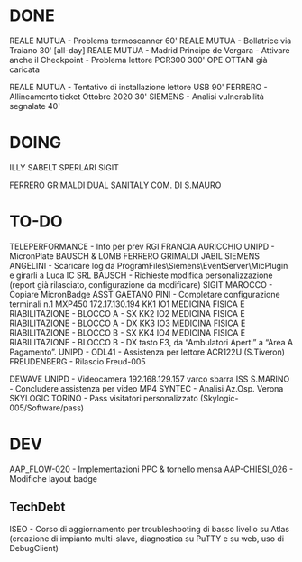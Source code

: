 # DONE
REALE MUTUA - Problema termoscanner             60'
REALE MUTUA - Bollatrice via Traiano            30'
[all-day] REALE MUTUA - Madrid Principe de Vergara - Attivare anche il Checkpoint - Problema lettore PCR300     300'
OPE OTTANI già caricata

REALE MUTUA - Tentativo di installazione lettore USB        90'
FERRERO - Allineamento ticket Ottobre 2020          30'
SIEMENS - Analisi vulnerabilità segnalate       40'



# DOING
ILLY
SABELT
SPERLARI
SIGIT

FERRERO
GRIMALDI
DUAL SANITALY
COM. DI S.MAURO


# TO-DO
TELEPERFORMANCE - Info per prev
RGI FRANCIA
AURICCHIO
UNIPD - MicronPlate
BAUSCH & LOMB
FERRERO
GRIMALDI
JABIL
SIEMENS ANGELINI - Scaricare log da ProgramFiles\Siemens\EventServer\MicPlugin e girarli a Luca
IC SRL BAUSCH - Richieste modifica personalizzazione (report già rilasciato, configurazione da modificare)
SIGIT MAROCCO - Copiare MicronBadge
ASST GAETANO PINI - Completare configurazione terminali
    n.1 MXP450 172.17.130.194
        KK1 IO1     MEDICINA FISICA E RIABILITAZIONE - BLOCCO A - SX
        KK2 IO2     MEDICINA FISICA E RIABILITAZIONE - BLOCCO A - DX
        KK3 IO3     MEDICINA FISICA E RIABILITAZIONE - BLOCCO B - SX
        KK4 IO4     MEDICINA FISICA E RIABILITAZIONE - BLOCCO B - DX
    tasto F3,  da “Ambulatori Aperti” a “Area A Pagamento”.
UNIPD - ODL41 - Assistenza per lettore ACR122U (S.Tiveron)
FREUDENBERG - Rilascio Freud-005

DEWAVE
UNIPD - Videocamera 192.168.129.157 varco sbarra 
ISS S.MARINO - Concludere assistenza per video MP4 
SYNTEC - Analisi Az.Osp. Verona
SKYLOGIC TORINO - Pass visitatori personalizzato (Skylogic-005/Software/pass)

# DEV
AAP_FLOW-020 - Implementazioni PPC & tornello mensa
AAP-CHIESI_026 - Modifiche layout badge
## TechDebt
ISEO - Corso di aggiornamento per troubleshooting di basso livello su Atlas (creazione di impianto multi-slave, diagnostica su PuTTY e su web, uso di DebugClient)
